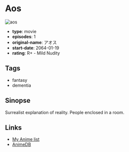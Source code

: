 # Aos

![aos](https://cdn.myanimelist.net/images/anime/13/69011.jpg)

-   **type**: movie
-   **episodes**: 1
-   **original-name**: アオス
-   **start-date**: 2064-01-19
-   **rating**: R+ - Mild Nudity

## Tags

-   fantasy
-   dementia

## Sinopse

Surrealist explanation of reality. People enclosed in a room.

## Links

-   [My Anime list](https://myanimelist.net/anime/6950/Aos)
-   [AnimeDB](http://anidb.info/perl-bin/animedb.pl?show=anime&aid=7938)
